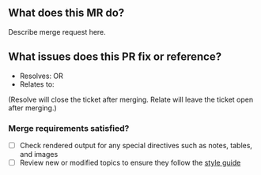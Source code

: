 
## What does this MR do?

Describe merge request here.


## What issues does this PR fix or reference?

- Resolves:
OR
- Relates to:

(Resolve will close the ticket after merging. Relate will leave the ticket open
after merging.)


### Merge requirements satisfied?

- [ ] Check rendered output for any special directives such as notes, tables,
      and images
- [ ] Review new or modified topics to ensure they follow the [style
      guide](https://gitlab.com/saltstack/open/docs/salt-user-guide/-/blob/master/docs/topics/style-guide.rst)
